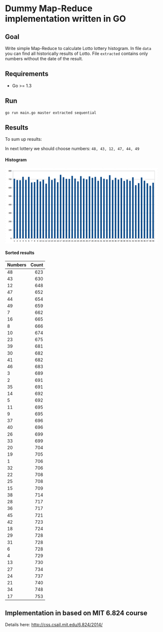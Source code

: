# Dummy Map-Reduce implementation written in GO

## Goal 

Write simple Map-Reduce to calculate Lotto lottery histogram.
In file `data` you can find all historically results of Lotto. File `extracted` contains only numbers without the date of the result.

## Requirements 

* Go >= 1.3 

## Run

```
go run main.go master extracted sequential
```

## Results

To sum up results: 

In next lottery we should choose numbers: `48, 43, 12, 47, 44, 49`


#### Histogram
![alt text](https://github.com/mateuszdyminski/mr/raw/master/histogram.png "Histogram")

#### Sorted results

| Numbers | Count  |
| ------- | ------:|
| 48      | 623    |
| 43      | 630    |
| 12      | 648    |
| 47      | 652    |
| 44      | 654    |
| 49      | 659    |
| 7       | 662    |
| 16      | 665    |
| 8       | 666    |
| 10      | 674    |
| 23      | 675    |
| 39      | 681    |
| 30      | 682    |
| 41      | 682    |
| 46      | 683    |
| 3       | 689    |
| 2       | 691    |
| 35      | 691    |
| 14      | 692    |
| 5       | 692    |
| 11      | 695    |
| 9       | 695    |
| 37      | 696    |
| 40      | 696    |
| 26      | 699    |
| 33      | 699    |
| 20      | 704    |
| 19      | 705    |
| 1       | 706    |
| 32      | 706    |
| 22      | 708    |
| 25      | 708    |
| 15      | 709    |
| 38      | 714    |
| 28      | 717    |
| 36      | 717    |
| 45      | 721    |
| 42      | 723    |
| 18      | 724    |
| 29      | 728    |
| 31      | 728    |
| 6       | 728    |
| 4       | 729    |
| 13      | 730    |
| 27      | 734    |
| 24      | 737    |
| 21      | 740    |
| 34      | 748    |
| 17      | 753    |

## Implementation in based on MIT 6.824 course 

Details here:
http://css.csail.mit.edu/6.824/2014/

